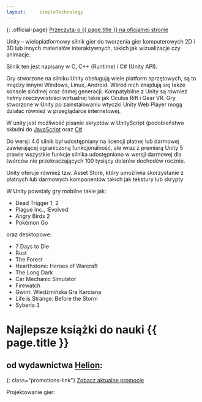 ```yaml
---
layout:     simpleTechnology
---
```


{: .official-page}
[Przeczytaj o {{ page.title }} na oficjalnej stronie](https://unity3d.com/)

Unity – wieloplatformowy silnik gier do tworzenia gier komputerowych 2D i 3D lub innych materiałów interaktywnych, takich jak wizualizacje czy animacje.

Silnik ten jest napisany w C, C++ (Runtime) i C# (Unity API).

Gry stworzone na silniku Unity obsługują wiele platform sprzętowych, są to między innymi Windows, Linux, Android. Wśród nich znajdują się także konsole siódmej oraz ósmej generacji. Kompatybilne z Unity są również hełmy rzeczywistości wirtualnej takie jak Oculus Rift i Gear VR. Gry stworzone w Unity po zainstalowaniu wtyczki Unity Web Player mogą działać również w przeglądarce internetowej.

W unity jest możliwość pisanie skryptów w UnityScript (podobieństwo składni do [JavaScript](/technologie/javascript) oraz [C#](/technologie/csharp).

Do wersji 4.6 silnik był udostępniany na licencji płatnej lub darmowej zawierającej ograniczoną funkcjonalność, ale wraz z premierą Unity 5 prawie wszystkie funkcje silnika udostępniono w wersji darmowej dla twórców nie przekraczających 100 tysięcy dolarów dochodów rocznie.

Unity oferuje również tzw. Asset Store, który umożliwia skorzystanie z płatnych lub darmowych komponentów takich jak tekstury lub skrypty

W Unity powstały gry mobilne takie jak:
- Dead Trigger 1, 2
- Plague Inc., :Evolved
- Angry Birds 2
- Pokémon Go

oraz desktopowe:
- 7 Days to Die
- Rust
- The Forest
- Hearthstone: Heroes of Warcraft
- The Long Dark
- Car Mechanic Simulator
- Firewatch
- Gwint: Wiedźmińska Gra Karciana
- Life is Strange: Before the Storm
- Syberia 3

# Najlepsze książki do nauki {{ page.title }}
## od wydawnictwa [Helion](http://helion.pl/view/9102Q):

{: class="promotions-link"}
[Zobacz aktualne promocje](http://helion.pl/page/9102Q/promocje)


<div class="book">
    <script src="http://helion.pl/plugins/new/ksiazkasm.phi?id=uniwak&nr=9102Q&size=181&utf8=1"></script>
</div>

<div class="book">
    <script src="http://helion.pl/plugins/new/ksiazkasm.phi?id=unippg&nr=9102Q&size=181&utf8=1"></script>
</div>

Projektowanie gier:

<div class="book">
    <script src="http://helion.pl/plugins/new/ksiazkasm.phi?id=grywal&nr=9102Q&size=181&utf8=1"></script>
</div>

<div class="book">
    <script src="http://helion.pl/plugins/new/ksiazkasm.phi?id=grymeg&nr=9102Q&size=181&utf8=1"></script>
</div>

<div class="book">
    <script src="http://helion.pl/plugins/new/ksiazkasm.phi?id=prgpo2&nr=9102Q&size=181&utf8=1"></script>
</div>

<div class="book">
    <script src="http://helion.pl/plugins/new/ksiazkasm.phi?id=jazaap&nr=9102Q&size=181&utf8=1"></script>
</div>

<div class="book">
    <script src="http://helion.pl/plugins/new/ksiazkasm.phi?id=wprofi&nr=9102Q&size=181&utf8=1"></script>
</div>

<div class="book">
    <script src="http://helion.pl/plugins/new/ksiazkasm.phi?id=dotkpr&nr=9102Q&size=181&utf8=1"></script>
</div>